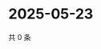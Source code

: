 # 2025-05-23

共 0 条

<!-- BEGIN ZHIHUQUESTIONS -->
<!-- 最后更新时间 Fri May 23 2025 17:12:29 GMT+0800 (China Standard Time) -->

<!-- END ZHIHUQUESTIONS -->
